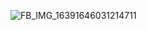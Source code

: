 
![FB_IMG_16391646031214711](https://user-images.githubusercontent.com/100028005/156882646-c51931ce-4285-48ab-b20f-1d1ff6d27c07.jpg)
